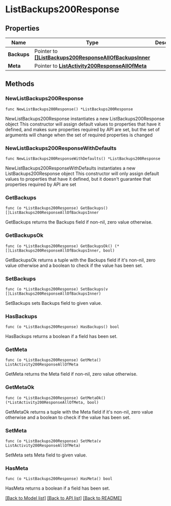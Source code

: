 # ListBackups200Response

## Properties

Name | Type | Description | Notes
------------ | ------------- | ------------- | -------------
**Backups** | Pointer to [**[]ListBackups200ResponseAllOfBackupsInner**](ListBackups200ResponseAllOfBackupsInner.md) |  | [optional] 
**Meta** | Pointer to [**ListActivity200ResponseAllOfMeta**](ListActivity200ResponseAllOfMeta.md) |  | [optional] 

## Methods

### NewListBackups200Response

`func NewListBackups200Response() *ListBackups200Response`

NewListBackups200Response instantiates a new ListBackups200Response object
This constructor will assign default values to properties that have it defined,
and makes sure properties required by API are set, but the set of arguments
will change when the set of required properties is changed

### NewListBackups200ResponseWithDefaults

`func NewListBackups200ResponseWithDefaults() *ListBackups200Response`

NewListBackups200ResponseWithDefaults instantiates a new ListBackups200Response object
This constructor will only assign default values to properties that have it defined,
but it doesn't guarantee that properties required by API are set

### GetBackups

`func (o *ListBackups200Response) GetBackups() []ListBackups200ResponseAllOfBackupsInner`

GetBackups returns the Backups field if non-nil, zero value otherwise.

### GetBackupsOk

`func (o *ListBackups200Response) GetBackupsOk() (*[]ListBackups200ResponseAllOfBackupsInner, bool)`

GetBackupsOk returns a tuple with the Backups field if it's non-nil, zero value otherwise
and a boolean to check if the value has been set.

### SetBackups

`func (o *ListBackups200Response) SetBackups(v []ListBackups200ResponseAllOfBackupsInner)`

SetBackups sets Backups field to given value.

### HasBackups

`func (o *ListBackups200Response) HasBackups() bool`

HasBackups returns a boolean if a field has been set.

### GetMeta

`func (o *ListBackups200Response) GetMeta() ListActivity200ResponseAllOfMeta`

GetMeta returns the Meta field if non-nil, zero value otherwise.

### GetMetaOk

`func (o *ListBackups200Response) GetMetaOk() (*ListActivity200ResponseAllOfMeta, bool)`

GetMetaOk returns a tuple with the Meta field if it's non-nil, zero value otherwise
and a boolean to check if the value has been set.

### SetMeta

`func (o *ListBackups200Response) SetMeta(v ListActivity200ResponseAllOfMeta)`

SetMeta sets Meta field to given value.

### HasMeta

`func (o *ListBackups200Response) HasMeta() bool`

HasMeta returns a boolean if a field has been set.


[[Back to Model list]](../README.md#documentation-for-models) [[Back to API list]](../README.md#documentation-for-api-endpoints) [[Back to README]](../README.md)


